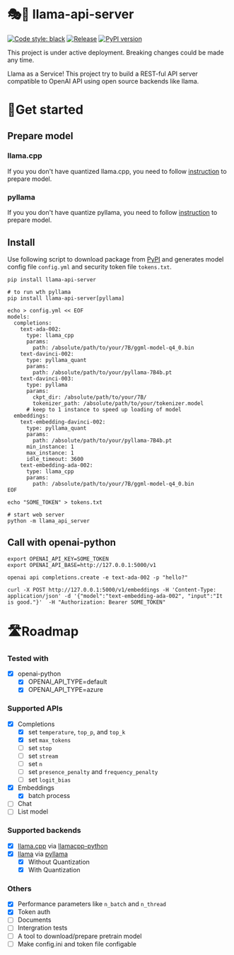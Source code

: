 🎭🦙 llama-api-server
=======

[![Code style: black](https://img.shields.io/badge/code%20style-black-000000.svg)](https://github.com/psf/black)
[![Release](https://github.com/iaalm/llama-api-server/actions/workflows/release.yml/badge.svg)](https://github.com/iaalm/llama-api-server/actions/workflows/release.yml)
[![PyPI version](https://badge.fury.io/py/llama-api-server.svg)](https://badge.fury.io/py/llama-api-server)

This project is under active deployment. Breaking changes could be made any time.

Llama as a Service! This project try to build a REST-ful API server compatible to OpenAI API using open source backends like llama.

# 🚀Get started

## Prepare model

### llama.cpp
If you you don't have quantized llama.cpp, you need to follow [instruction](https://github.com/ggerganov/llama.cpp#usage) to prepare model.

### pyllama
If you you don't have quantize pyllama, you need to follow [instruction](https://github.com/juncongmoo/pyllama#-quantize-llama-to-run-in-a-4gb-gpu) to prepare model.


## Install
Use following script to download package from [PyPI](https://pypi.org/project/llama-api-server) and generates model config file `config.yml` and security token file `tokens.txt`.
```
pip install llama-api-server

# to run wth pyllama
pip install llama-api-server[pyllama]

echo > config.yml << EOF
models:
  completions:
    text-ada-002:
      type: llama_cpp
      params:
        path: /absolute/path/to/your/7B/ggml-model-q4_0.bin
    text-davinci-002:
      type: pyllama_quant
      params:
        path: /absolute/path/to/your/pyllama-7B4b.pt
    text-davinci-003:
      type: pyllama
      params:
        ckpt_dir: /absolute/path/to/your/7B/
        tokenizer_path: /absolute/path/to/your/tokenizer.model
      # keep to 1 instance to speed up loading of model
  embeddings:
    text-embedding-davinci-002:
      type: pyllama_quant
      params:
        path: /absolute/path/to/your/pyllama-7B4b.pt
      min_instance: 1
      max_instance: 1
      idle_timeout: 3600
    text-embedding-ada-002:
      type: llama_cpp
      params:
        path: /absolute/path/to/your/7B/ggml-model-q4_0.bin
EOF

echo "SOME_TOKEN" > tokens.txt

# start web server
python -m llama_api_server
```

## Call with openai-python
```
export OPENAI_API_KEY=SOME_TOKEN
export OPENAI_API_BASE=http://127.0.0.1:5000/v1

openai api completions.create -e text-ada-002 -p "hello?"

curl -X POST http://127.0.0.1:5000/v1/embeddings -H 'Content-Type: application/json' -d '{"model":"text-embedding-ada-002", "input":"It is good."}'  -H "Authorization: Bearer SOME_TOKEN"
```

# 🛣️Roadmap

### Tested with
- [X] openai-python
    - [X] OPENAI\_API\_TYPE=default
    - [X] OPENAI\_API\_TYPE=azure

### Supported APIs
- [X] Completions
    - [X] set `temperature`, `top_p`, and `top_k`
    - [X] set `max_tokens`
    - [ ] set `stop`
    - [ ] set `stream`
    - [ ] set `n`
    - [ ] set `presence_penalty` and `frequency_penalty`
    - [ ] set `logit_bias`
- [X] Embeddings
    - [X] batch process
- [ ] Chat
- [ ] List model

### Supported backends
- [X] [llama.cpp](https://github.com/ggerganov/llama.cpp) via [llamacpp-python](https://github.com/thomasantony/llamacpp-python)
- [X] [llama](https://github.com/facebookresearch/llama) via [pyllama](https://github.com/juncongmoo/pyllama)
    - [X] Without Quantization
    - [X] With Quantization

### Others
- [X] Performance parameters like `n_batch` and `n_thread`
- [X] Token auth
- [ ] Documents
- [ ] Intergration tests
- [ ] A tool to download/prepare pretrain model
- [ ] Make config.ini and token file configable
